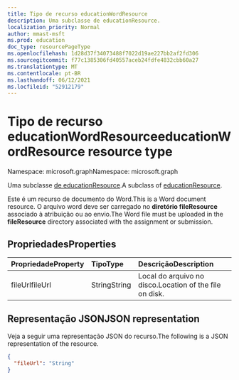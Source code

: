 ```yaml
---
title: Tipo de recurso educationWordResource
description: Uma subclasse de educationResource.
localization_priority: Normal
author: mmast-msft
ms.prod: education
doc_type: resourcePageType
ms.openlocfilehash: 1d28d37f34073488f7022d19ae227bb2af2fd306
ms.sourcegitcommit: f77c1385306fd40557aceb24fdfe4832cbb60a27
ms.translationtype: MT
ms.contentlocale: pt-BR
ms.lasthandoff: 06/12/2021
ms.locfileid: "52912179"
---
```

# <a name="educationwordresource-resource-type"></a><span data-ttu-id="ed25e-103">Tipo de recurso educationWordResource</span><span class="sxs-lookup"><span data-stu-id="ed25e-103">educationWordResource resource type</span></span>

<span data-ttu-id="ed25e-104">Namespace: microsoft.graph</span><span class="sxs-lookup"><span data-stu-id="ed25e-104">Namespace: microsoft.graph</span></span>

<span data-ttu-id="ed25e-105">Uma subclasse [de educationResource](educationresource.md).</span><span class="sxs-lookup"><span data-stu-id="ed25e-105">A subclass of [educationResource](educationresource.md).</span></span> 

<span data-ttu-id="ed25e-106">Este é um recurso de documento do Word.</span><span class="sxs-lookup"><span data-stu-id="ed25e-106">This is a Word document resource.</span></span> <span data-ttu-id="ed25e-107">O arquivo word deve ser carregado no **diretório fileResource** associado à atribuição ou ao envio.</span><span class="sxs-lookup"><span data-stu-id="ed25e-107">The Word file must be uploaded in the **fileResource** directory associated with the assignment or submission.</span></span>


## <a name="properties"></a><span data-ttu-id="ed25e-108">Propriedades</span><span class="sxs-lookup"><span data-stu-id="ed25e-108">Properties</span></span>
| <span data-ttu-id="ed25e-109">Propriedade</span><span class="sxs-lookup"><span data-stu-id="ed25e-109">Property</span></span>     | <span data-ttu-id="ed25e-110">Tipo</span><span class="sxs-lookup"><span data-stu-id="ed25e-110">Type</span></span>   |<span data-ttu-id="ed25e-111">Descrição</span><span class="sxs-lookup"><span data-stu-id="ed25e-111">Description</span></span>|
|:---------------|:--------|:----------|
|<span data-ttu-id="ed25e-112">fileUrl</span><span class="sxs-lookup"><span data-stu-id="ed25e-112">fileUrl</span></span>|<span data-ttu-id="ed25e-113">String</span><span class="sxs-lookup"><span data-stu-id="ed25e-113">String</span></span>|<span data-ttu-id="ed25e-114">Local do arquivo no disco.</span><span class="sxs-lookup"><span data-stu-id="ed25e-114">Location of the file on disk.</span></span>|

## <a name="json-representation"></a><span data-ttu-id="ed25e-115">Representação JSON</span><span class="sxs-lookup"><span data-stu-id="ed25e-115">JSON representation</span></span>

<span data-ttu-id="ed25e-116">Veja a seguir uma representação JSON do recurso.</span><span class="sxs-lookup"><span data-stu-id="ed25e-116">The following is a JSON representation of the resource.</span></span>

<!-- {
  "blockType": "resource",
  "optionalProperties": [

  ],
  "@odata.type": "microsoft.graph.educationWordResource"
}-->

```json
{
  "fileUrl": "String"
}

```

<!-- uuid: 8fcb5dbc-d5aa-4681-8e31-b001d5168d79
2015-10-25 14:57:30 UTC -->
<!--
{
  "type": "#page.annotation",
  "description": "educationWordResource resource",
  "keywords": "",
  "section": "documentation",
  "tocPath": "",
  "suppressions": []
}
-->


